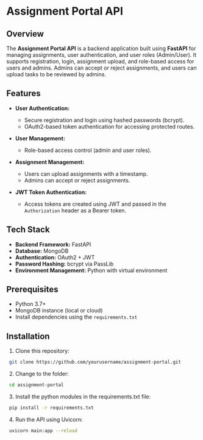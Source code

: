 # Assignment Portal API

## Overview

The **Assignment Portal API** is a backend application built using **FastAPI** for managing assignments, user authentication, and user roles (Admin/User). It supports registration, login, assignment upload, and role-based access for users and admins. Admins can accept or reject assignments, and users can upload tasks to be reviewed by admins.

## Features

- **User Authentication:**

  - Secure registration and login using hashed passwords (bcrypt).
  - OAuth2-based token authentication for accessing protected routes.
- **User Management:**

  - Role-based access control (admin and user roles).
- **Assignment Management:**

  - Users can upload assignments with a timestamp.
  - Admins can accept or reject assignments.
- **JWT Token Authentication:**

  - Access tokens are created using JWT and passed in the `Authorization` header as a Bearer token.

## Tech Stack

- **Backend Framework:** FastAPI
- **Database:** MongoDB
- **Authentication:** OAuth2 + JWT
- **Password Hashing:** bcrypt via PassLib
- **Environment Management:** Python with virtual environment

## Prerequisites

- Python 3.7+
- MongoDB instance (local or cloud)
- Install dependencies using the `requirements.txt`

## Installation

1. Clone this repository:
  ```bash
   git clone https://github.com/yourusername/assignment-portal.git
  ```

2. Change to the folder:
  ```bash
   cd assignment-portal
  ```

3. Install the python modules in the requirements.txt file:
  ```bash
   pip install -r requirements.txt
  ```

4. Run the API using Uvicorn:
  ```bash
   uvicorn main:app --reload
   ```
